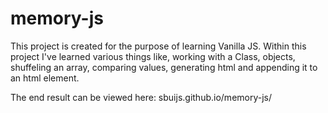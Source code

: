 # memory-js

This project is created for the purpose of learning Vanilla JS. 
Within this project I've learned various things like, working with a Class, objects, shuffeling an array, comparing values, generating html and appending it to an html element. 

The end result can be viewed here: sbuijs.github.io/memory-js/
